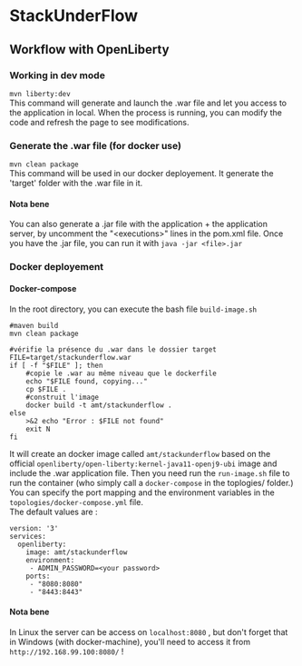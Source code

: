 # StackUnderFlow

## Workflow with OpenLiberty

### Working in dev mode
```mvn liberty:dev``` </br>
This command will generate and launch the .war file and let you access to the application in local. When the process is running, you can modify the code and refresh the page to see modifications.

### Generate the .war file (for docker use)
```mvn clean package``` </br>
This command will be used in our docker deployement. It generate the 'target' folder with the .war file in it.
#### Nota bene
You can also generate a .jar file with the application + the application server, by uncomment the "\<executions\>" lines in the pom.xml file. Once you have the .jar file, you can run it with ```java -jar <file>.jar``` 

### Docker deployement

#### Docker-compose

In the root directory, you can execute the bash file `build-image.sh`
```
#maven build
mvn clean package

#vérifie la présence du .war dans le dossier target
FILE=target/stackunderflow.war
if [ -f "$FILE" ]; then
    #copie le .war au même niveau que le dockerfile
    echo "$FILE found, copying..."
    cp $FILE .
    #construit l'image
    docker build -t amt/stackunderflow .
else 
    >&2 echo "Error : $FILE not found"
    exit N
fi
```

It will create an docker image called `amt/stackunderflow` based on the official `openliberty/open-liberty:kernel-java11-openj9-ubi` image and include the .war application file.
Then you need run the `run-image.sh` file to run the container (who simply call a `docker-compose` in the toplogies/ folder.) <br/>
You can specify the port mapping and the environment variables in the `topologies/docker-compose.yml` file. <br/>
The default values are :
```
version: '3'
services:
  openliberty:
    image: amt/stackunderflow
    environment:
     - ADMIN_PASSWORD=<your password>
    ports:
     - "8080:8080"
     - "8443:8443"
```

#### Nota bene
In Linux the server can be access on `localhost:8080` , but don't forget that in Windows (with docker-machine), you'll need to access it from `http://192.168.99.100:8080/` !



